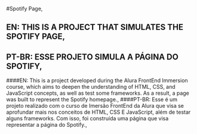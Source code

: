 #Spotify Page,

## EN: THIS IS A PROJECT THAT SIMULATES THE SPOTIFY PAGE,
## PT-BR: ESSE PROJETO SIMULA A PÁGINA DO SPOTIFY,


####EN: This is a project developed during the Alura FrontEnd Immersion course, which aims to deepen the understanding of HTML, CSS, and JavaScript concepts, as well as test some frameworks. As a result, a page was built to represent the Spotify homepage.,
####PT-BR: Esse é um projeto realizado com o curso de Imersão FrontEnd da Alura que visa se aprofundar mais nos conceitos de HTML, CSS E JavaScript, além de testar alguns frameworks. Com isso, foi construída uma página que visa representar a página do Spotify.,
